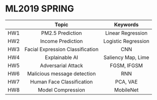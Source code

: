 # ML2019 SPRING

|     |              Topic               |      Keywords       |
|:---:|:--------------------------------:|:-------------------:|
| HW1 |        PM2.5  Prediction         |  Linear Regression  |
| HW2 |        Income Prediction         | Logistic Regression |
| HW3 | Facial Expression Classification |         CNN         |
| HW4 |          Explainable AI          | Saliency Map, Lime  |
| HW5 |        Adversarial Attack        |     FGSM, IFGSM     |
| HW6 |   Malicious message detection    |         RNN         |
| HW7 |    Human Face Classification     |      PCA, VAE       |
| HW8 |        Model Compression         |      MobileNet      |
